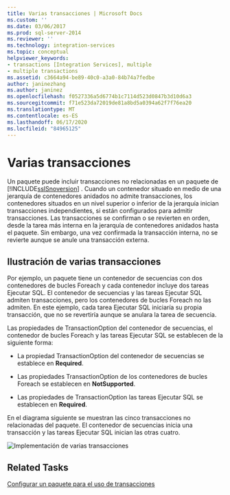 ```yaml
---
title: Varias transacciones | Microsoft Docs
ms.custom: ''
ms.date: 03/06/2017
ms.prod: sql-server-2014
ms.reviewer: ''
ms.technology: integration-services
ms.topic: conceptual
helpviewer_keywords:
- transactions [Integration Services], multiple
- multiple transactions
ms.assetid: c3664a94-be89-40c0-a3a0-84b74a7fedbe
author: janinezhang
ms.author: janinez
ms.openlocfilehash: f0527336a5d6774b1c7114d523d0847b3d10d6a3
ms.sourcegitcommit: f71e523da72019de81a8bd5a0394a62f7f76ea20
ms.translationtype: MT
ms.contentlocale: es-ES
ms.lasthandoff: 06/17/2020
ms.locfileid: "84965125"
---
```

# <a name="multiple-transactions"></a>Varias transacciones
  Un paquete puede incluir transacciones no relacionadas en un paquete de [!INCLUDE[ssISnoversion](../includes/ssisnoversion-md.md)] . Cuando un contenedor situado en medio de una jerarquía de contenedores anidados no admite transacciones, los contenedores situados en un nivel superior o inferior de la jerarquía inician transacciones independientes, si están configurados para admitir transacciones. Las transacciones se confirman o se revierten en orden, desde la tarea más interna en la jerarquía de contenedores anidados hasta el paquete. Sin embargo, una vez confirmada la transacción interna, no se revierte aunque se anule una transacción externa.

## <a name="illustration-of-multiple-transactions"></a>Ilustración de varias transacciones
 Por ejemplo, un paquete tiene un contenedor de secuencias con dos contenedores de bucles Foreach y cada contenedor incluye dos tareas Ejecutar SQL. El contenedor de secuencias y las tareas Ejecutar SQL admiten transacciones, pero los contenedores de bucles Foreach no las admiten. En este ejemplo, cada tarea Ejecutar SQL iniciaría su propia transacción, que no se revertiría aunque se anulara la tarea de secuencia.

 Las propiedades de TransactionOption del contenedor de secuencias, el contenedor de bucles Foreach y las tareas Ejecutar SQL se establecen de la siguiente forma:

-   La propiedad TransactionOption del contenedor de secuencias se establece en **Required**.

-   Las propiedades TransactionOption de los contenedores de bucles Foreach se establecen en **NotSupported**.

-   Las propiedades de TransactionOption las tareas Ejecutar SQL se establecen en **Required**.

 En el diagrama siguiente se muestran las cinco transacciones no relacionadas del paquete. El contenedor de secuencias inicia una transacción y las tareas Ejecutar SQL inician las otras cuatro.

 ![Implementación de varias transacciones](media/mw-dts-trans2.gif "Implementación de varias transacciones")

## <a name="related-tasks"></a>Related Tasks
 [Configurar un paquete para el uso de transacciones](../relational-databases/native-client-ole-db-transactions/transactions.md)


